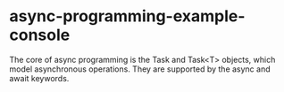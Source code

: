 # async-programming-example-console
The core of async programming is the Task and Task&lt;T> objects, which model asynchronous operations. They are supported by the async and await keywords.
